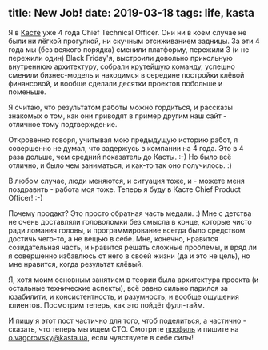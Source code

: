 title: New Job!
date: 2019-03-18
tags: life, kasta
----

Я в [Касте](https://kasta.ua) уже 4 года Chief Technical Officer. Они ни в коем
случае не были ни лёгкой прогулкой, ни скучным отсиживанием задницы. За эти 4
года мы (без всякого порядка) сменили платформу, пережили 3 (и не пережили один)
Black Friday'я, выстроили довольно прикольную внутреннюю архитектуру, собрали
крутейшую команду, успешно сменили бизнес-модель и находимся в середине
постройки клёвой финансовой, и вообще сделали десятки проектов побольше и
поменьше.

Я считаю, что результатом работы можно гордиться, и рассказы знакомых о том, как
они приводят в пример другим наш сайт - отличное тому подтверждение.

Откровенно говоря, учитывая мою предыдущую историю работ, я совершенно не думал,
что задержусь в компании на 4 года. Это в 4 раза дольше, чем средний показатель
до Касты. :-) Но было всё отлично, и было чем заниматься, и как-то так оно
получилось. :)

В любом случае, люди меняются, и ситуация тоже, и - можете меня поздравить -
работа моя тоже. Теперь я буду в Касте Chief Product Officer! :-)

Почему продакт? Это просто обратная часть медали. :) Мне с детства не очень
доставляли головоломки без смысла в конце, которые чисто ради ломания головы, и
программирование всегда было средством достичь чего-то, а не вещью в себе. Мне,
конечно, нравится созидательная часть, и нравится решать сложные проблемы, и
вряд ли я совершенно избавлюсь от него в своей жизни (да и это не цель), но мне
нравится, когда результат клёвый.

Я, хотя моим основным занятием в теории была архитектура проекта (и остальные
технические аспекты), всё равно сильно парился за юзабилити, и консистентность,
и разумность, и вообще ощущения клиентов. Посмотрим теперь, как это пойдёт фулл-тайм.

И пишу я этот пост частично для того, чтоб поделиться, а частично - сказать, что
теперь мы ищем CTO. Смотрите [профиль](https://djinni.co/jobs/59207-cto/) и
пишите на [o.vagorovsky@kasta.ua](mailto:o.vagorovsky@kasta.ua), если чувствуете в себе силы!
